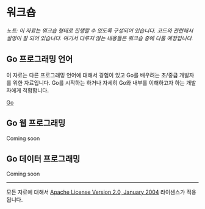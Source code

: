 # 워크숍
*노트: 이 자료는 워크숍 형태로 진행할 수 있도록 구성되어 있습니다. 코드와 관련해서 설명이 잘 되어 있습니다. 여기서 다루지 않는 내용들은 워크숍 중에 다룰 예정입니다.*

## Go 프로그래밍 언어

이 자료는 다른 프로그래밍 언어에 대해서 경험이 있고 Go를 배우려는 초/중급 개발자를 위한 자료입니다. Go를 시작하는 하거나 자세히 Go와 내부를 이해하고자 하는 개발자에게 적합합니다.

[Go](courses/go/README.md)

## Go 웹 프로그래밍

Coming soon

## Go 데이터 프로그래밍

Coming soon

___
모든 자료에 대해서 [Apache License Version 2.0, January 2004](http://www.apache.org/licenses/LICENSE-2.0) 라이센스가 적용됩니다.
